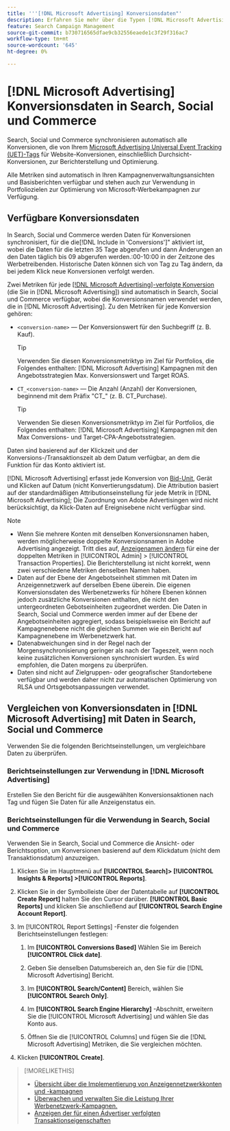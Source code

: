 ```yaml
---
title: '''[!DNL Microsoft Advertising] Konversionsdaten"'
description: Erfahren Sie mehr über die Typen [!DNL Microsoft Advertising]-getrackte Konversionsdaten, die in Search, Social und Commerce verfügbar sind.
feature: Search Campaign Management
source-git-commit: b730716565dfae9cb32556eaede1c3f29f316ac7
workflow-type: tm+mt
source-wordcount: '645'
ht-degree: 0%

---
```


# [!DNL Microsoft Advertising] Konversionsdaten in Search, Social und Commerce

Search, Social und Commerce synchronisieren automatisch alle Konversionen, die von Ihrem [Microsoft Advertising Universal Event Tracking (UET)-Tags](https://about.ads.microsoft.com/solutions/tools/universal-event-tracking) für Website-Konversionen, einschließlich Durchsicht-Konversionen, zur Berichterstellung und Optimierung.

Alle Metriken sind automatisch in Ihren Kampagnenverwaltungsansichten und Basisberichten verfügbar und stehen auch zur Verwendung in Portfoliozielen zur Optimierung von Microsoft-Werbekampagnen zur Verfügung.

## Verfügbare Konversionsdaten

In Search, Social und Commerce werden Daten für Konversionen synchronisiert, für die die[!DNL Include in 'Conversions']&quot; aktiviert ist, wobei die Daten für die letzten 35 Tage abgerufen und dann Änderungen an den Daten täglich bis 09 abgerufen werden.:00-10:00 in der Zeitzone des Werbetreibenden. Historische Daten können sich von Tag zu Tag ändern, da bei jedem Klick neue Konversionen verfolgt werden.

Zwei Metriken für jede [[!DNL Microsoft Advertising]-verfolgte Konversion](https://help.ads.microsoft.com/apex/index/3/en-us/n5012) (die Sie in [!DNL Microsoft Advertising]) sind automatisch in Search, Social und Commerce verfügbar, wobei die Konversionsnamen verwendet werden, die in [!DNL Microsoft Advertising]. Zu den Metriken für jede Konversion gehören:

* `<conversion-name>` — Der Konversionswert für den Suchbegriff (z. B. Kauf).

  >[!TIP]
  >
  >Verwenden Sie diesen Konversionsmetriktyp im Ziel für Portfolios, die Folgendes enthalten: [!DNL Microsoft Advertising] Kampagnen mit den Angebotsstrategien Max. Konversionswert und Target ROAS.

* `CT_<conversion-name>` — Die Anzahl (Anzahl) der Konversionen, beginnend mit dem Präfix &quot;CT_&quot; (z. B. CT_Purchase).

  >[!TIP]
  >
  >Verwenden Sie diesen Konversionsmetriktyp im Ziel für Portfolios, die Folgendes enthalten: [!DNL Microsoft Advertising] Kampagnen mit den Max Conversions- und Target-CPA-Angebotsstrategien.

Daten sind basierend auf der Klickzeit und der Konversions-/Transaktionszeit ab dem Datum verfügbar, an dem die Funktion für das Konto aktiviert ist.

[!DNL Microsoft Advertising] erfasst jede Konversion von [Bid-Unit](/help/search-social-commerce/glossary.md#a-b), Gerät und Klicken auf Datum (nicht Konvertierungsdatum). Die Attribution basiert auf der standardmäßigen Attributionseinstellung für jede Metrik in [!DNL Microsoft Advertising]; Die Zuordnung von Adobe Advertisingen wird nicht berücksichtigt, da Klick-Daten auf Ereignisebene nicht verfügbar sind.

>[!NOTE]
>
>* Wenn Sie mehrere Konten mit denselben Konversionsnamen haben, werden möglicherweise doppelte Konversionsnamen in Adobe Advertising angezeigt. Tritt dies auf, [Anzeigenamen ändern](/help/search-social-commerce/admin/transaction-properties/transaction-property-edit-display-name.md) für eine der doppelten Metriken in [!UICONTROL Admin] > [!UICONTROL Transaction Properties]. Die Berichterstellung ist nicht korrekt, wenn zwei verschiedene Metriken denselben Namen haben.
>* Daten auf der Ebene der Angebotseinheit stimmen mit Daten im Anzeigennetzwerk auf derselben Ebene überein. Die eigenen Konversionsdaten des Werbenetzwerks für höhere Ebenen können jedoch zusätzliche Konversionen enthalten, die nicht den untergeordneten Gebotseinheiten zugeordnet werden. Die Daten in Search, Social und Commerce werden immer auf der Ebene der Angebotseinheiten aggregiert, sodass beispielsweise ein Bericht auf Kampagnenebene nicht die gleichen Summen wie ein Bericht auf Kampagnenebene im Werbenetzwerk hat.
>* Datenabweichungen sind in der Regel nach der Morgensynchronisierung geringer als nach der Tageszeit, wenn noch keine zusätzlichen Konversionen synchronisiert wurden. Es wird empfohlen, die Daten morgens zu überprüfen.
>* Daten sind nicht auf Zielgruppen- oder geografischer Standortebene verfügbar und werden daher nicht zur automatischen Optimierung von RLSA und Ortsgebotsanpassungen verwendet.

## Vergleichen von Konversionsdaten in [!DNL Microsoft Advertising] mit Daten in Search, Social und Commerce

Verwenden Sie die folgenden Berichtseinstellungen, um vergleichbare Daten zu überprüfen.

### Berichtseinstellungen zur Verwendung in [!DNL Microsoft Advertising]

Erstellen Sie den Bericht für die ausgewählten Konversionsaktionen nach Tag und fügen Sie Daten für alle Anzeigenstatus ein.

### Berichtseinstellungen für die Verwendung in Search, Social und Commerce

Verwenden Sie in Search, Social und Commerce die Ansicht- oder Berichtsoption, um Konversionen basierend auf dem Klickdatum (nicht dem Transaktionsdatum) anzuzeigen.

1. Klicken Sie im Hauptmenü auf **[!UICONTROL Search]> [!UICONTROL Insights & Reports] >[!UICONTROL Reports]**.

1. Klicken Sie in der Symbolleiste über der Datentabelle auf **[!UICONTROL Create Report]** halten Sie den Cursor darüber. **[!UICONTROL Basic Reports]** und klicken Sie anschließend auf **[!UICONTROL Search Engine Account Report]**.

1. Im [!UICONTROL Report Settings] -Fenster die folgenden Berichtseinstellungen festlegen:

   1. Im **[!UICONTROL Conversions Based]** Wählen Sie im Bereich **[!UICONTROL Click date]**.

   1. Geben Sie denselben Datumsbereich an, den Sie für die [!DNL Microsoft Advertising] Bericht.

   1. Im **[!UICONTROL Search/Content]** Bereich, wählen Sie **[!UICONTROL Search Only]**.

   1. Im **[!UICONTROL Search Engine Hierarchy]** -Abschnitt, erweitern Sie die [!UICONTROL Microsoft Advertising] und wählen Sie das Konto aus.

   1. Öffnen Sie die [!UICONTROL Columns] und fügen Sie die [!DNL Microsoft Advertising] Metriken, die Sie vergleichen möchten.

1. Klicken **[!UICONTROL Create]**.

>[!MORELIKETHIS]
>
>* [Übersicht über die Implementierung von Anzeigennetzwerkkonten und -kampagnen](campaign-implemention-overview.md)
>* [Überwachen und verwalten Sie die Leistung Ihrer Werbenetzwerk-Kampagnen.](monitor-performance-campaigns.md)
>* [Anzeigen der für einen Advertiser verfolgten Transaktionseigenschaften](/help/search-social-commerce/admin/transaction-properties/transaction-property-view-tracked.md)

